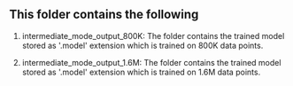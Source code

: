 ## This folder contains the following

1. intermediate_mode_output_800K: The folder contains the trained model stored as '.model' extension which is trained on 800K data points.

2. intermediate_mode_output_1.6M: The folder contains the trained model stored as '.model' extension which is trained on 1.6M data points.
